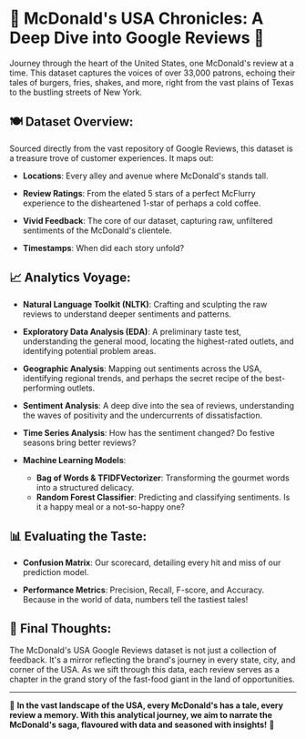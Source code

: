 # 🍔 **McDonald's USA Chronicles: A Deep Dive into Google Reviews** 🍟

Journey through the heart of the United States, one McDonald's review at a time. This dataset captures the voices of over 33,000 patrons, echoing their tales of burgers, fries, shakes, and more, right from the vast plains of Texas to the bustling streets of New York.

## 🍽️ **Dataset Overview**:

Sourced directly from the vast repository of Google Reviews, this dataset is a treasure trove of customer experiences. It maps out:

- **Locations**: Every alley and avenue where McDonald's stands tall.
  
- **Review Ratings**: From the elated 5 stars of a perfect McFlurry experience to the disheartened 1-star of perhaps a cold coffee.
  
- **Vivid Feedback**: The core of our dataset, capturing raw, unfiltered sentiments of the McDonald's clientele.
  
- **Timestamps**: When did each story unfold?

## 📈 **Analytics Voyage**:

- **Natural Language Toolkit (NLTK)**: Crafting and sculpting the raw reviews to understand deeper sentiments and patterns.

- **Exploratory Data Analysis (EDA)**: A preliminary taste test, understanding the general mood, locating the highest-rated outlets, and identifying potential problem areas.

- **Geographic Analysis**: Mapping out sentiments across the USA, identifying regional trends, and perhaps the secret recipe of the best-performing outlets.

- **Sentiment Analysis**: A deep dive into the sea of reviews, understanding the waves of positivity and the undercurrents of dissatisfaction.

- **Time Series Analysis**: How has the sentiment changed? Do festive seasons bring better reviews?

- **Machine Learning Models**:
  - **Bag of Words & TFIDFVectorizer**: Transforming the gourmet words into a structured delicacy.
  - **Random Forest Classifier**: Predicting and classifying sentiments. Is it a happy meal or a not-so-happy one?

## 📊 **Evaluating the Taste**:

- **Confusion Matrix**: Our scorecard, detailing every hit and miss of our prediction model.

- **Performance Metrics**: Precision, Recall, F-score, and Accuracy. Because in the world of data, numbers tell the tastiest tales!

## 🥤 **Final Thoughts**:

The McDonald's USA Google Reviews dataset is not just a collection of feedback. It's a mirror reflecting the brand's journey in every state, city, and corner of the USA. As we sift through this data, each review serves as a chapter in the grand story of the fast-food giant in the land of opportunities.

---

🍔 **In the vast landscape of the USA, every McDonald's has a tale, every review a memory. With this analytical journey, we aim to narrate the McDonald's saga, flavoured with data and seasoned with insights!** 🌟
